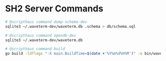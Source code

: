 # SH2 Server Commands

```bash
# @scripthaus command dump-schema-dev
sqlite3 ~/.waveterm-dev/waveterm.db .schema > db/schema.sql
```

```bash
# @scripthaus command opendb-dev
sqlite3 ~/.waveterm-dev/waveterm.db
```

```bash
# @scripthaus command build
go build -ldflags "-X main.BuildTime=$(date +'%Y%m%d%H%M')" -o bin/wavesrv ./cmd
```
